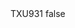 <?xml version="1.0" encoding="UTF-8"?>
<CustomMetadata xmlns="http://soap.sforce.com/2006/04/metadata">
    <label>TXU931</label>
    <protected>false</protected>
</CustomMetadata>
